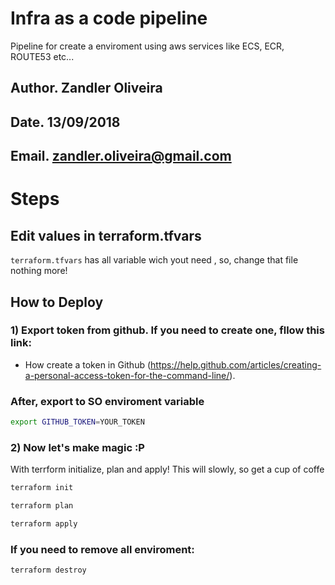 # Infra as a code pipeline
Pipeline for create a enviroment using aws services like ECS, ECR, ROUTE53 etc...

## Author. Zandler Oliveira
## Date. 13/09/2018
## Email. zandler.oliveira@gmail.com

# Steps

## Edit values in terraform.tfvars

`terraform.tfvars` has all variable wich yout need , so, change that file nothing more! 

## How to Deploy

### 1) Export token from github. If you need to create one, fllow this link:

* How create a token in Github (https://help.github.com/articles/creating-a-personal-access-token-for-the-command-line/). 

### After, export to SO enviroment variable

```bash
export GITHUB_TOKEN=YOUR_TOKEN
``` 

### 2) Now let's make magic :P
With terrform initialize, plan and apply!
This will slowly, so get a cup of coffe

```bash
terraform init
```
```bash
terraform plan
```

```bash
terraform apply
```

### If you need to remove all enviroment:

```bash
terraform destroy
```
